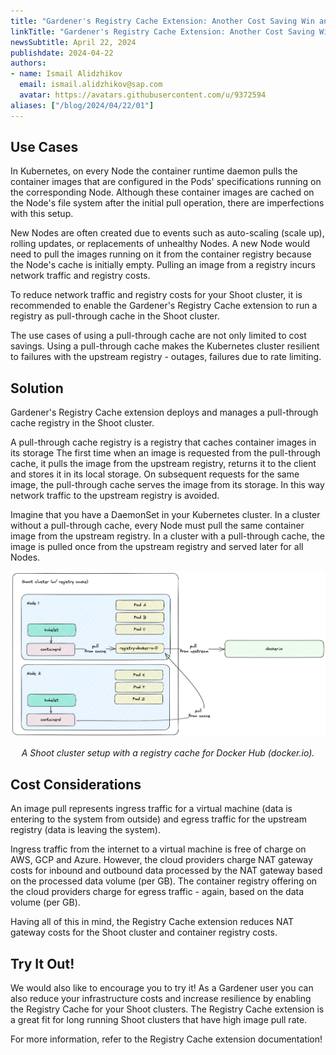 ```yaml
---
title: "Gardener's Registry Cache Extension: Another Cost Saving Win and More"
linkTitle: "Gardener's Registry Cache Extension: Another Cost Saving Win and More"
newsSubtitle: April 22, 2024
publishdate: 2024-04-22
authors:
- name: Ismail Alidzhikov
  email: ismail.alidzhikov@sap.com
  avatar: https://avatars.githubusercontent.com/u/9372594
aliases: ["/blog/2024/04/22/01"]
---
```


## Use Cases

In Kubernetes, on every Node the container runtime daemon pulls the container images that are configured in the Pods' specifications running on the corresponding Node. Although these container images are cached on the Node's file system after the initial pull operation, there are imperfections with this setup.

New Nodes are often created due to events such as auto-scaling (scale up), rolling updates, or replacements of unhealthy Nodes. A new Node would need to pull the images running on it from the container registry because the Node's cache is initially empty. Pulling an image from a registry incurs network traffic and registry costs.

To reduce network traffic and registry costs for your Shoot cluster, it is recommended to enable the Gardener's Registry Cache extension to run a registry as pull-through cache in the Shoot cluster.

The use cases of using a pull-through cache are not only limited to cost savings. Using a pull-through cache makes the Kubernetes cluster resilient to failures with the upstream registry - outages, failures due to rate limiting.

## Solution

Gardener's Registry Cache extension deploys and manages a pull-through cache registry in the Shoot cluster.

A pull-through cache registry is a registry that caches container images in its storage The first time when an image is requested from the pull-through cache, it pulls the image from the upstream registry, returns it to the client and stores it in its local storage. On subsequent requests for the same image, the pull-through cache serves the image from its storage. In this way network traffic to the upstream registry is avoided.

Imagine that you have a DaemonSet in your Kubernetes cluster. In a cluster without a pull-through cache, every Node must pull the same container image from the upstream registry. In a cluster with a pull-through cache, the image is pulled once from the upstream registry and served later for all Nodes.

![A Shoot cluster setup with a registry cache for Docker Hub (docker.io)](images/shoot-cluster-with-registry-cache.png "A Shoot cluster setup with a registry cache for Docker Hub (docker.io)")

<p style="text-align: center; font-style: italic;">A Shoot cluster setup with a registry cache for Docker Hub (docker.io).</p>

## Cost Considerations

An image pull represents ingress traffic for a virtual machine (data is entering to the system from outside) and egress traffic for the upstream registry (data is leaving the system).

Ingress traffic from the internet to a virtual machine is free of charge on AWS, GCP and Azure. However, the cloud providers charge NAT gateway costs for inbound and outbound data processed by the NAT gateway based on the processed data volume (per GB). The container registry offering on the cloud providers charge for egress traffic - again, based on the data volume (per GB).

Having all of this in mind, the Registry Cache extension reduces NAT gateway costs for the Shoot cluster and container registry costs.

## Try It Out!

We would also like to encourage you to try it! As a Gardener user you can also reduce your infrastructure costs and increase resilience by enabling the Registry Cache for your Shoot clusters. The Registry Cache extension is a great fit for long running Shoot clusters that have high image pull rate.

For more information, refer to the Registry Cache extension documentation!
